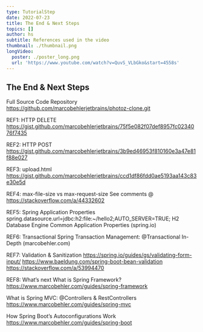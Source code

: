 ```yaml
---
type: TutorialStep
date: 2022-07-23
title: The End & Next Steps
topics: []
author: hs
subtitle: References used in the video
thumbnail: ./thumbnail.png
longVideo:
  poster: ./poster_long.png
  url: 'https://www.youtube.com/watch?v=QuvS_VLbGko&start=4558s'
---
```


## The End & Next Steps

Full Source Code Repository
https://github.com/marcobehlerjetbrains/photoz-clone.git

REF1: HTTP DELETE
https://gist.github.com/marcobehlerjetbrains/75f5e082f07def8957fc0234076f7435

REF2: HTTP POST
https://gist.github.com/marcobehlerjetbrains/3b9ed46953f810160e3a47e81f88e027

REF3: upload.html
https://gist.github.com/marcobehlerjetbrains/ccd1df86fdd0ae5193aa143c83e30e5d

REF4: max-file-size vs max-request-size
See comments @ https://stackoverflow.com/a/44332602

REF5: Spring Application Properties
spring.datasource.url=jdbc:h2:file:~/hello2;AUTO_SERVER=TRUE;
H2 Database Engine
Common Application Properties (spring.io)

REF6: Transactional
Spring Transaction Management: @Transactional In-Depth (marcobehler.com)

REF7: Validation & Sanitization
https://spring.io/guides/gs/validating-form-input/
https://www.baeldung.com/spring-boot-bean-validation
https://stackoverflow.com/a/53994470

REF8: What’s next
What is Spring Framework?
https://www.marcobehler.com/guides/spring-framework

What is Spring MVC: @Controllers & RestControllers https://www.marcobehler.com/guides/spring-mvc

How Spring Boot’s Autoconfigurations Work
https://www.marcobehler.com/guides/spring-boot
